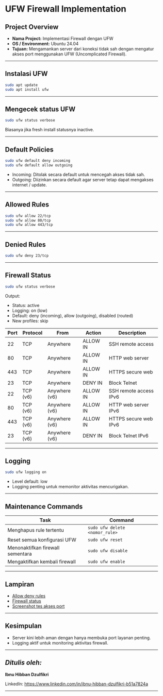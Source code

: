 # UFW Firewall Implementation

## Project Overview

- **Nama Project:** Implementasi Firewall dengan UFW
- **OS / Environment:** Ubuntu 24.04
- **Tujuan:** Mengamankan server dari koneksi tidak sah dengan mengatur akses port menggunakan UFW (Uncomplicated Firewall).

---

## Instalasi UFW

```bash
sudo apt update
sudo apt install ufw
```

---

## Mengecek status UFW

```bash
sudo ufw status verbose
```

Biasanya jika fresh install statusnya inactive.

---

## Default Policies

```bash
sudo ufw default deny incoming
sudo ufw default allow outgoing
```

- Incoming: Ditolak secara default untuk mencegah akses tidak sah.
- Outgoing: Diizinkan secara default agar server tetap dapat mengakses internet / update.

---

## Allowed Rules

```bash
sudo ufw allow 22/tcp
sudo ufw allow 80/tcp
sudo ufw allow 443/tcp
```

---

## Denied Rules

```bash
sudo ufw deny 23/tcp
```

---

## Firewall Status

```bash
sudo ufw status verbose
```

Output:

- Status: active
- Logging: on (low)
- Default: deny (incoming), allow (outgoing), disabled (routed)
- New profiles: skip

| Port | Protocol | From          | Action   | Description            |
| ---- | -------- | ------------- | -------- | ---------------------- |
| 22   | TCP      | Anywhere      | ALLOW IN | SSH remote access      |
| 80   | TCP      | Anywhere      | ALLOW IN | HTTP web server        |
| 443  | TCP      | Anywhere      | ALLOW IN | HTTPS secure web       |
| 23   | TCP      | Anywhere      | DENY IN  | Block Telnet           |
| 22   | TCP (v6) | Anywhere (v6) | ALLOW IN | SSH remote access IPv6 |
| 80   | TCP (v6) | Anywhere (v6) | ALLOW IN | HTTP web server IPv6   |
| 443  | TCP (v6) | Anywhere (v6) | ALLOW IN | HTTPS secure web IPv6  |
| 23   | TCP (v6) | Anywhere (v6) | DENY IN  | Block Telnet IPv6      |

---

## Logging

```bash
sudo ufw logging on
```

- Level default: low
- Logging penting untuk memonitor aktivitas mencurigakan.

---

## Maintenance Commands

| Task                             | Command                        |
| -------------------------------- | ------------------------------ |
| Menghapus rule tertentu          | `sudo ufw delete <nomor_rule>` |
| Reset semua konfigurasi UFW      | `sudo ufw reset`               |
| Menonaktifkan firewall sementara | `sudo ufw disable`             |
| Mengaktifkan kembali firewall    | `sudo ufw enable`              |

---

## Lampiran

- [Allow deny rules](allow-deny-rules.png)
- [Firewall status](firewall-status.png)
- [Screenshot tes akses port](tes-nmap.png)

---

## Kesimpulan

- Server kini lebih aman dengan hanya membuka port layanan penting.
- Logging aktif untuk monitoring aktivitas firewall.

---

## _Ditulis oleh:_

**Ibnu Hibban Dzulfikri**

LinkedIn: https://www.linkedin.com/in/ibnu-hibban-dzulfikri-b51a7824a

---
